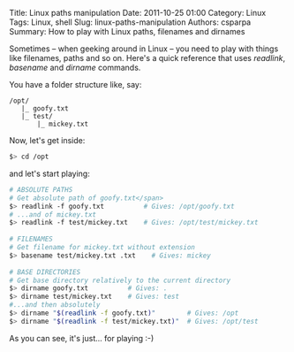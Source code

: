 ﻿Title: Linux paths manipulation
Date: 2011-10-25 01:00
Category: Linux
Tags: Linux, shell
Slug: linux-paths-manipulation
Authors: csparpa
Summary: How to play with Linux paths, filenames and dirnames

Sometimes – when geeking around in Linux – you need to play with things like filenames, paths and so on. Here's a quick reference that uses *readlink*, *basename* and *dirname* commands.  

You have a folder structure like, say:  

```text
/opt/
   |_ goofy.txt
   |_ test/
       |_ mickey.txt
```  

Now, let's get inside:  

```bash
$> cd /opt
```  

and let's start playing:  

```bash
# ABSOLUTE PATHS 
# Get absolute path of goofy.txt</span>
$> readlink -f goofy.txt          # Gives: /opt/goofy.txt
# ...and of mickey.txt
$> readlink -f test/mickey.txt    # Gives: /opt/test/mickey.txt
 
# FILENAMES 
# Get filename for mickey.txt without extension
$> basename test/mickey.txt .txt    # Gives: mickey
 
# BASE DIRECTORIES 
# Get base directory relatively to the current directory
$> dirname goofy.txt          # Gives: .
$> dirname test/mickey.txt    # Gives: test
#...and then absolutely
$> dirname "$(readlink -f goofy.txt)"        # Gives: /opt
$> dirname "$(readlink -f test/mickey.txt)"  # Gives: /opt/test
```  

As you can see, it's just... for playing :-)
